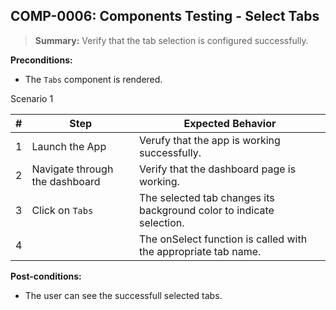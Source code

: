 ## **COMP-0006:** Components Testing - Select Tabs  

> **Summary:** Verify that the tab selection is configured successfully.  <br>

**Preconditions:** 
- The `Tabs` component is rendered.

Scenario 1 

 | \# | Step | Expected Behavior | 
 |----|------|-------------------|
 |  1 |Launch the App| Verufy that the app is working successfully.|
 |  2 |Navigate through the dashboard | Verify that the dashboard page is working. |
 |  3 |Click on `Tabs`| The selected tab changes its background color to indicate selection. |
 |  4 |    |The onSelect function is called with the appropriate tab name.   |

**Post-conditions:**  
- The user can see the successfull selected tabs.